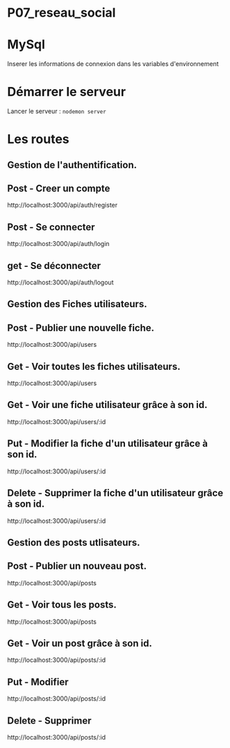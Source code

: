 # P07_reseau_social

# MySql
Inserer les informations de connexion dans les variables d'environnement

# Démarrer le serveur
Lancer le serveur : `nodemon server`

# Les routes

## Gestion de l'authentification.
## Post - Creer un compte
http://localhost:3000/api/auth/register
## Post - Se connecter
http://localhost:3000/api/auth/login
## get - Se déconnecter
http://localhost:3000/api/auth/logout


## Gestion des Fiches utilisateurs.
## Post - Publier une nouvelle fiche.
http://localhost:3000/api/users
## Get - Voir toutes les fiches utilisateurs.
http://localhost:3000/api/users
## Get - Voir une fiche utilisateur grâce à son id.
http://localhost:3000/api/users/:id
## Put - Modifier la fiche d'un utilisateur grâce à son id.
http://localhost:3000/api/users/:id
## Delete - Supprimer la fiche d'un utilisateur grâce à son id.
http://localhost:3000/api/users/:id


## Gestion des posts utlisateurs.
## Post - Publier un nouveau post.
http://localhost:3000/api/posts
## Get - Voir tous les posts.
http://localhost:3000/api/posts
## Get - Voir un post grâce à son id.
http://localhost:3000/api/posts/:id
## Put - Modifier
http://localhost:3000/api/posts/:id
## Delete - Supprimer
http://localhost:3000/api/posts/:id
